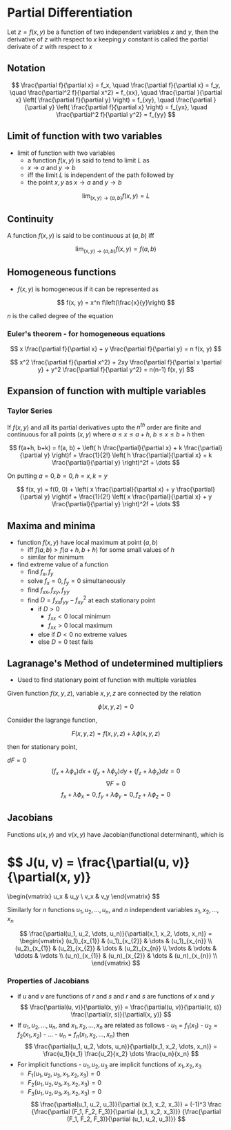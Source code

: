 # Partial Differentiation

Let $z = f(x, y)$ be a function of two independent variables $x$ and $y$,
then the derivative of $z$ with respect to $x$ keeping $y$ constant
is called the partial derivate of $z$ with respect to $x$

## Notation

$$
\frac{\partial f}{\partial x} =
f_x, \quad
\frac{\partial f}{\partial x} =
f_y, \quad
\frac{\partial^2 f}{\partial x^2} =
f_{xx}, \quad
\frac{\partial }{\partial x}
\left( \frac{\partial f}{\partial y} \right) =
f_{xy}, \quad
\frac{\partial }{\partial y}
\left( \frac{\partial f}{\partial x} \right) =
f_{yx}, \quad
\frac{\partial^2 f}{\partial y^2} =
f_{yy}
$$

## Limit of function with two variables

- limit of function with two variables
    - a function $f(x, y)$ is said to tend to limit $L$ as
    - $x \rightarrow a$ and $y \rightarrow b$
    - iff the limit $L$ is independent of the path followed by
    - the point $x, y$ as $x \rightarrow a$ and $y \rightarrow b$

$$
\lim_{(x, y) \rightarrow (a,b)} f(x, y) = L
$$

## Continuity

A function $f(x, y)$ is said to be continuous at $(a, b)$ iff

$$
\lim_{(x, y) \rightarrow (a,b)} f(x, y) = f(a, b)
$$

## Homogeneous functions

- $f(x, y)$ is homogeneous if it can be represented as

$$
f(x, y) = x^n f\left(\frac{x}{y}\right)
$$

$n$ is the called degree of the equation

### Euler's theorem - for homogeneous equations

$$
x \frac{\partial f}{\partial x} + y \frac{\partial f}{\partial y} = n f(x, y)
$$

$$
x^2 \frac{\partial f}{\partial x^2} +
2xy \frac{\partial f}{\partial x \partial y} +
y^2 \frac{\partial f}{\partial y^2}
= n(n-1) f(x, y)
$$

## Expansion of function with multiple variables

### Taylor Series

If $f(x, y)$ and all its partial derivatives upto the
$n^{th}$ order are finite and continuous for all points
$(x, y)$ where $a \le x \le a + h$, $b \le x \le b + h$ then

$$
f(a+h, b+k) = f(a, b) +
\left(
h \frac{\partial}{\partial x} +
k \frac{\partial}{\partial y}
\right)f +
\frac{1}{2!} \left(
h \frac{\partial}{\partial x} +
k \frac{\partial}{\partial y}
\right)^2f +
\dots
$$

On putting $a =0, b=0, h=x, k = y$

$$
f(x, y) = f(0, 0) +
\left(
x \frac{\partial}{\partial x} +
y \frac{\partial}{\partial y}
\right)f +
\frac{1}{2!} \left(
x \frac{\partial}{\partial x} +
y \frac{\partial}{\partial y}
\right)^2f +
\dots
$$

## Maxima and minima

- function $f(x,y)$ have local maximum at point $(a, b)$
    - iff $f(a, b) > f(a+h, b+h)$ for some small values of $h$
    - similar for minimum
- find extreme value of a function
    - find $f_x, f_y$
    - solve $f_x = 0, f_y = 0$ simultaneously
    - find $f_{xx}, f_{xy}, f_{yy}$
    - find $D = f_{xx}f_{yy} - f_{xy}^2$ at each stationary point
        - if $D>0$
            - $f_{xx} < 0$ local minimum
            - $f_{xx} > 0$ local maximum
        - else if $D<0$ no extreme values
        - else $D=0$ test fails

## Lagranage's Method of undetermined multipliers

- Used to find stationary point of function with multiple variables

Given function $f(x, y, z)$, variable $x, y, z$ are connected by the relation

$$
\phi(x, y, z) = 0
$$

Consider the lagrange function,

$$
F(x, y, z) = f(x, y, z) + \lambda \phi(x, y, z)
$$

then for stationary point,

$dF = 0$
$$
(f_{x} + \lambda \phi_{x}) dx +
(f_{y} + \lambda \phi_{y}) dy +
(f_{z} + \lambda \phi_{z}) dz = 0
$$
$$
\nabla F = 0
$$
$$
f_{x} + \lambda \phi_{x} = 0,
f_{y} + \lambda \phi_{y} = 0,
f_{z} + \lambda \phi_{z} = 0
$$

## Jacobians

Functions $u(x, y)$ and $v(x, y)$ have Jacobian(functional determinant), which is

$$
J(u, v) =
\frac{\partial(u, v)}{\partial(x, y)}
=
\begin{vmatrix}
    u_x & u_y \\
    v_x & v_y
\end{vmatrix}
$$

Similarly for $n$ functions $u_1, u_2, \dots, u_n$, and $n$ independent
variables $x_1, x_2, \dots, x_n$

$$
\frac{\partial(u_1, u_2, \dots, u_n)}{\partial(x_1, x_2, \dots, x_n)} =
\begin{vmatrix}
    (u_1)_{x_{1}} & (u_1)_{x_{2}} & \dots  & (u_1)_{x_{n}} \\
    (u_2)_{x_{1}} & (u_2)_{x_{2}} & \dots  & (u_2)_{x_{n}} \\
    \vdots        & \vdots        & \ddots & \vdots        \\
    (u_n)_{x_{1}} & (u_n)_{x_{2}} & \dots  & (u_n)_{x_{n}} \\
\end{vmatrix}
$$

### Properties of Jacobians

- if $u$ and $v$ are functions of $r$ and $s$ and $r$ and $s$ are
  functions of $x$ and $y$
  $$
  \frac{\partial(u, v)}{\partial(x, y)} =
  \frac{\partial(u, v)}{\partial(r, s)}
  \frac{\partial(r, s)}{\partial(x, y)}
  $$
- If $u_1, u_2, \dots, u_n$, and $x_1, x_2, \dots, x_n$ are related as
  follows
      - $u_1 = f_1(x_1)$
      - $u_2 = f_2(x_1, x_2)$
      - $\dots$
      - $u_n = f_n(x_1, x_2, \dots, x_n)$
  then
  $$
  \frac{\partial(u_1, u_2, \dots, u_n)}{\partial(x_1, x_2, \dots, x_n)} =
  \frac{u_1}{x_1} \frac{u_2}{x_2} \dots \frac{u_n}{x_n}
  $$
- For implicit functions - $u_1, u_2, u_3$ are implicit functions of $x_1, x_2, x_3$
    - $F_1(u_1, u_2, u_3, x_1, x_2, x_3) = 0$
    - $F_2(u_1, u_2, u_3, x_1, x_2, x_3) = 0$
    - $F_3(u_1, u_2, u_3, x_1, x_2, x_3) = 0$
  $$
  \frac{\partial(u_1, u_2, u_3)}{\partial (x_1, x_2, x_3)} =
  (-1)^3
  \frac
  {\frac{\partial (F_1, F_2, F_3)}{\partial (x_1, x_2, x_3)}}
  {\frac{\partial (F_1, F_2, F_3)}{\partial (u_1, u_2, u_3)}}
  $$